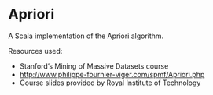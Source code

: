 # Apriori

A Scala implementation of the Apriori algorithm.


Resources used: 

*   Stanford’s Mining of Massive Datasets course
*   http://www.philippe-fournier-viger.com/spmf/Apriori.php
*   Course slides provided by Royal Institute of Technology



